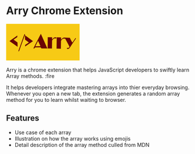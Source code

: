 # Arry Chrome Extension

![Arry](./images/arrLogo.jpg)

Arry is a chrome extension that helps JavaScript developers to swiftly learn Array methods. :fire

It helps developers integrate mastering arrays into thier everyday browsing. Whenever you open a new tab, the extension generates a random array method for you to learn whilst waiting to browser.

## Features

- Use case of each array
- Illustration on how the array works using emojis
- Detail description of the array method culled from MDN
